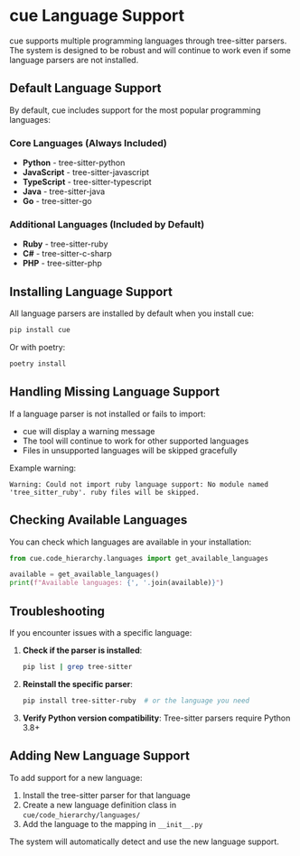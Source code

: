 # cue Language Support

cue supports multiple programming languages through tree-sitter parsers. The system is designed to be robust and will continue to work even if some language parsers are not installed.

## Default Language Support

By default, cue includes support for the most popular programming languages:

### Core Languages (Always Included)
- **Python** - tree-sitter-python
- **JavaScript** - tree-sitter-javascript  
- **TypeScript** - tree-sitter-typescript
- **Java** - tree-sitter-java
- **Go** - tree-sitter-go

### Additional Languages (Included by Default)
- **Ruby** - tree-sitter-ruby
- **C#** - tree-sitter-c-sharp
- **PHP** - tree-sitter-php

## Installing Language Support

All language parsers are installed by default when you install cue:

```bash
pip install cue
```

Or with poetry:

```bash
poetry install
```

## Handling Missing Language Support

If a language parser is not installed or fails to import:
- cue will display a warning message
- The tool will continue to work for other supported languages
- Files in unsupported languages will be skipped gracefully

Example warning:
```
Warning: Could not import ruby language support: No module named 'tree_sitter_ruby'. ruby files will be skipped.
```

## Checking Available Languages

You can check which languages are available in your installation:

```python
from cue.code_hierarchy.languages import get_available_languages

available = get_available_languages()
print(f"Available languages: {', '.join(available)}")
```

## Troubleshooting

If you encounter issues with a specific language:

1. **Check if the parser is installed**:
   ```bash
   pip list | grep tree-sitter
   ```

2. **Reinstall the specific parser**:
   ```bash
   pip install tree-sitter-ruby  # or the language you need
   ```

3. **Verify Python version compatibility**: Tree-sitter parsers require Python 3.8+

## Adding New Language Support

To add support for a new language:

1. Install the tree-sitter parser for that language
2. Create a new language definition class in `cue/code_hierarchy/languages/`
3. Add the language to the mapping in `__init__.py`

The system will automatically detect and use the new language support.